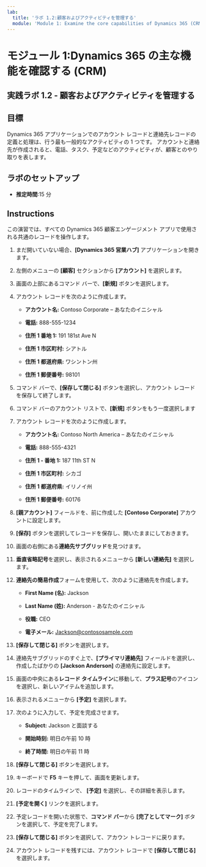```yaml
---
lab:
  title: 'ラボ 1.2:顧客およびアクティビティを管理する'
  module: 'Module 1: Examine the core capabilities of Dynamics 365 (CRM)'
---
```


<a name="module-1-examine-the-core-capabilities-of-dynamics-365-crm"></a>モジュール 1:Dynamics 365 の主な機能を確認する (CRM)
========================

## <a name="practice-lab-12---manage-customers-and-activities"></a>実践ラボ 1.2 - 顧客およびアクティビティを管理する

## <a name="objectives"></a>目標

Dynamics 365 アプリケーションでのアカウント レコードと連絡先レコードの定義と処理は、行う最も一般的なアクティビティの 1 つです。 アカウントと連絡先が作成されると、電話、タスク、予定などのアクティビティが、顧客とのやり取りを表します。

## <a name="lab-setup"></a>ラボのセットアップ

  - **推定時間**:15 分

## <a name="instructions"></a>Instructions

この演習では、すべての Dynamics 365 顧客エンゲージメント アプリで使用される共通のレコードを操作します。 

1. まだ開いていない場合、**[Dynamics 365 営業ハブ]** アプリケーションを開きます。 

2. 左側のメニューの **[顧客]** セクションから **[アカウント]** を選択します。 

3. 画面の上部にあるコマンド バーで、**[新規]** ボタンを選択します。

4. アカウント レコードを次のように作成します。

    - **アカウント名:** Contoso Corporate – あなたのイニシャル

    - **電話:** 888-555-1234

    - **住所 1 番地 1:** 191 181st Ave N

    - **住所 1 市区町村:** シアトル

    - **住所 1 都道府県:** ワシントン州

    - **住所 1 郵便番号:** 98101

5. コマンド バーで、**[保存して閉じる]** ボタンを選択し、アカウント レコードを保存して終了します。

6. コマンド バーのアカウント リストで、**[新規]** ボタンをもう一度選択します

7. アカウント レコードを次のように作成します。

    - **アカウント名:** Contoso North America – あなたのイニシャル

    - **電話:** 888-555-4321

    - **住所 1 - 番地 1:** 187 11th ST N

    - **住所 1 市区町村:** シカゴ

    - **住所 1 都道府県:** イリノイ州

    - **住所 1 郵便番号:** 60176

8. **[親アカウント]** フィールドを、前に作成した **[Contoso Corporate]** アカウントに設定します。 

9. **[保存]** ボタンを選択してレコードを保存し、開いたままにしておきます。 

10. 画面の右側にある**連絡先サブグリッド**を見つけます。 

11. **垂直省略記号**を選択し、表示されるメニューから **[新しい連絡先]** を選択します。 

12. **連絡先の簡易作成**フォームを使用して、次のように連絡先を作成します。

    - **First Name (名):** Jackson

    - **Last Name (姓):** Anderson - あなたのイニシャル

    - **役職:** CEO

    - **電子メール:** Jackson@contososample.com

13. **[保存して閉じる]** ボタンを選択します。

14. 連絡先サブグリッドのすぐ上で、**[プライマリ連絡先]** フィールドを選択し、作成したばかりの **[Jackson Anderson]** の連絡先に設定します。 

15. 画面の中央にある**レコード タイムライン**に移動して、**プラス記号**のアイコンを選択し、新しいアイテムを追加します。 

16. 表示されるメニューから **[予定]** を選択します。

17. 次のように入力して、予定を完成させます。

    - **Subject:** Jackson と面談する

    - **開始時刻:** 明日の午前 10 時 

    - **終了時間:** 明日の午前 11 時 

18. **[保存して閉じる]** ボタンを選択します。 

19. キーボードで **F5** キーを押して、画面を更新します。     

20. レコードのタイムラインで、 **[予定]** を選択し、その詳細を表示します。   

21. **[予定を開く]** リンクを選択します。 

22. 予定レコードを開いた状態で、**コマンド バー**から **[完了としてマーク]** ボタンを選択して、予定を完了します。 

23. **[保存して閉じる]** ボタンを選択して、アカウン トレコードに戻ります。   

24. アカウント レコードを残すには、アカウント レコードで **[保存して閉じる]** を選択します。   
